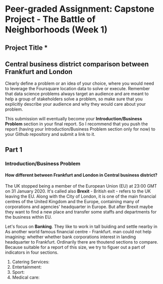 # Peer-graded Assignment: Capstone Project - The Battle of Neighborhoods (Week 1)

## Project Title *
## Central business district comparison between Frankfurt and London

Clearly define a problem or an idea of your choice, where you would need to leverage the Foursquare location data to solve or 
execute. Remember that data science problems always target an audience and are meant to help a group of stakeholders solve a 
problem, so make sure that you explicitly describe your audience and why they would care about your problem.

This submission will eventually become your __Introduction/Business Problem__ section in your final report. So I recommend that 
you push the report (having your Introduction/Business Problem section only for now) to your Github repository and submit a 
link to it.

## Part 1

### Introduction/Business Problem

#### How different between Frankfurt and London in Central business district?

The UK stopped being a member of the European Union (EU) at 23:00 GMT on 31 January 2020. It's called also __Brexit__ - British exit - refers to the UK leaving the EU. Along with the City of London, it is one of the main financial centres of the United Kingdom and the Europe, containing many of corporations and agencies' headquarter in Europe. But after Brexit maybe they want to find a new place and transfer some staffs and departments for the business within EU. 

Let's focus on __Banking__. They like to work in tall buiding and settle nearby in As another world famous financial centre - Frankfurt. man could not help imagining: whether whether bank corporations interest in landing headquarter to Frankfurt. Ordinarily there are thoutend sections to compare. Because suitable for a report of this size, we try to figuer out a part of indicators in four sections.

1. Catering Services:
2. Entertainment:
3. Sport:
4. Medical care:



